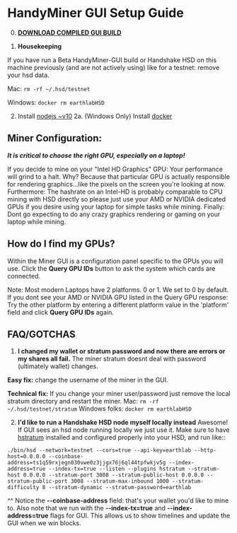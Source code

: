 # HandyMiner GUI Setup Guide

0. [**DOWNLOAD COMPILED GUI BUILD**](https://github.com/HandshakeAlliance/HandyMiner-GUI/releases)

1. **Housekeeping**

If you have run a Beta HandyMiner-GUI build or Handshake HSD on this machine previously (and are not actively using) like for a testnet: remove your hsd data.

Mac:
```rm -rf ~/.hsd/testnet```

Windows:
```docker rm earthlabHSD```

2. Install [nodejs ~v10](https://nodejs.org/en/)
2a. (Windows Only) Install [docker](https://docs.docker.com/docker-for-windows/install/)

## Miner Configuration:

***It is critical to choose the right GPU, especially on a laptop!***

If you decide to mine on your "Intel HD Graphics" GPU: Your performance will grind to a halt. Why? Because that particular GPU is actually responsible for rendering graphics...like the pixels on the screen you're looking at now. 
Furthermore: The hashrate on an Intel-HD is probably comparable to CPU mining with HSD directly so please just use your AMD or NVIDIA dedicated GPUs if you desire using your laptop for simple tasks while mining. 
Finally: Dont go expecting to do any crazy graphics rendering or gaming on your laptop while mining.

## How do I find my GPUs?

Within the Miner GUI is a configuration panel specific to the GPUs you will use.
Click the **Query GPU IDs** button to ask the system which cards are connected. 

Note: Most modern Laptops have 2 platforms. 0 or 1. We set to 0 by default. 
If you dont see your AMD or NVIDIA GPU listed in the Query GPU response: Try the other platform by entering a different platform value in the 'platform' field and click **Query GPU IDs** again.

## FAQ/GOTCHAS

1. **I changed my wallet or stratum password and now there are errors or my shares all fail.**
The miner stratum doesnt deal with password (ultimately wallet) changes. 

**Easy fix:**
change the username of the miner in the GUI.

**Technical fix:**
If you change your miner user/password just remove the local stratum directory and restart the miner. 
Mac: ```rm -rf ~/.hsd/testnet/stratum``` 
Windows folks: ```docker rm earthlabHSD```

2. **I'd like to run a Handshake HSD node myself locally instead**
Awesome! If GUI sees an hsd node running locally we just use it. Make sure to have [hstratum](https://github.com/HandshakeAlliance/hstratum) installed and configured properly into your HSD, and run like::
```
./bin/hsd --network=testnet --cors=true --api-key=earthlab --http-host=0.0.0.0 --coinbase-address=ts1q59rxjegn030vwe0z3jjgx76j6ql44tpfwkjv5g --index-address=true --index-tx=true --listen --plugins hstratum --stratum-host 0.0.0.0 --stratum-port 3008 --stratum-public-host 0.0.0.0 --stratum-public-port 3008 --stratum-max-inbound 1000 --stratum-difficulty 8 --stratum-dynamic --stratum-password=earthlab
```
^^ Notice the **--coinbase-address** field: that's your wallet you'd like to mine to.
Also note that we run with the **--index-tx=true** and **--index-address=true** flags for GUI. This allows us to show timelines and update the GUI when we win blocks.
